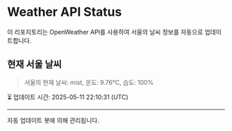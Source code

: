 
# Weather API Status

이 리포지토리는 OpenWeather API를 사용하여 서울의 날씨 정보를 자동으로 업데이트합니다.

## 현재 서울 날씨
> 서울의 현재 날씨: mist, 온도: 9.76°C, 습도: 100%

⏳ 업데이트 시간: 2025-05-11 22:10:31 (UTC)

---
자동 업데이트 봇에 의해 관리됩니다.
